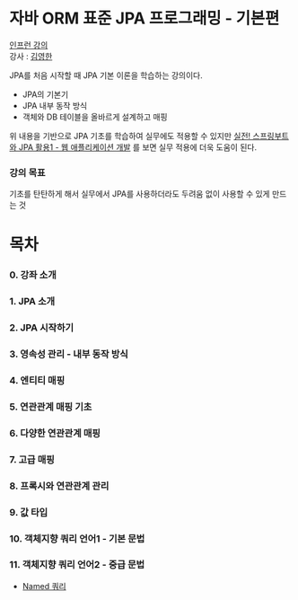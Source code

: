 # 자바 ORM 표준 JPA 프로그래밍 - 기본편
<a href="https://www.inflearn.com/course/ORM-JPA-Basic/dashboard">인프런 강의</a><br>
강사 : <a href="https://www.inflearn.com/users/@yh">김영한</a>

JPA를 처음 시작할 때 JPA 기본 이론을 학습하는 강의이다.
- JPA의 기본기
- JPA 내부 동작 방식
- 객체와 DB 테이블을 올바르게 설계하고 매핑

위 내용을 기반으로 JPA 기초를 학습하여 실무에도 적용할 수 있지만 <a href="https://www.inflearn.com/course/스프링부트-JPA-활용-1">실전! 스프링부트와 JPA 활용1 - 웹 애플리케이션 개발</a> 를 보면 실무 적용에 더욱 도움이 된다.

### 강의 목표
기초를 탄탄하게 해서 실무에서 JPA를 사용하더라도 두려움 없이 사용할 수 있게 만드는 것

# 목차
### 0. 강좌 소개

### 1. JPA 소개

### 2. JPA 시작하기

### 3. 영속성 관리 - 내부 동작 방식

### 4. 엔티티 매핑

### 5. 연관관계 매핑 기초

### 6. 다양한 연관관계 매핑

### 7. 고급 매핑

### 8. 프록시와 연관관계 관리

### 9. 값 타입

### 10. 객체지향 쿼리 언어1 - 기본 문법

### 11. 객체지향 쿼리 언어2 - 중급 문법
- <a href="https://github.com/Sangyong-Jeon/Inflearn_ORM-  JPA/blob/main/word/%EA%B0%9D%EC%B2%B4%EC%A7%80%ED%96%A5%20%EC%BF%BC%EB%A6%AC%20%EC%96%B8%EC%96%B42%20-%20%EC%A4%91%EA%B8%89%20%EB%AC%B8%EB%B2%95/Named%EC%BF%BC%EB%A6%AC.md">Named 쿼리</a>
